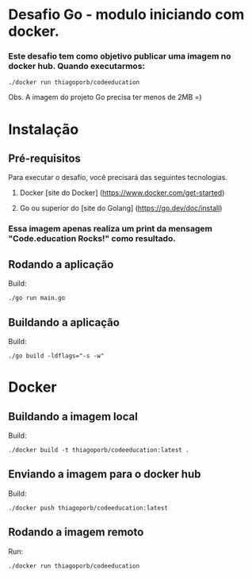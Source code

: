 # Desafio Go - modulo iniciando com docker. 

### Este desafio tem como objetivo publicar uma imagem no docker hub. Quando executarmos:

```
./docker run thiagoporb/codeeducation
```
Obs. A imagem do projeto Go precisa ter menos de 2MB =)

# Instalação

## Pré-requisitos

Para executar o desafio, você precisará das seguintes tecnologias.

1. Docker [site do Docker] (https://www.docker.com/get-started)

2. Go ou superior do [site do Golang] (https://go.dev/doc/install)

### Essa imagem apenas realiza um print da mensagem "Code.education Rocks!" como resultado.

## Rodando a aplicação

Build: 
```
./go run main.go
```

## Buildando a aplicação

Build: 
```
./go build -ldflags="-s -w"
```

# Docker

## Buildando a imagem local

Build: 
```
./docker build -t thiagoporb/codeeducation:latest .
```

## Enviando a imagem para o docker hub

Build: 
```
./docker push thiagoporb/codeeducation:latest
```

## Rodando a imagem remoto

Run: 
```
./docker run thiagoporb/codeeducation
```